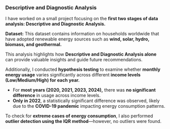 ### **Descriptive and Diagnostic Analysis**  

I have worked on a small project focusing on the **first two stages of data analysis: Descriptive and Diagnostic Analysis.**  

**Dataset:** This dataset contains information on households worldwide that have adopted renewable energy sources such as **wind, solar, hydro, biomass, and geothermal.**  

This analysis highlights how **Descriptive and Diagnostic Analysis alone** can provide valuable insights and guide future recommendations.  

Additionally, I conducted **hypothesis testing** to examine whether **monthly energy usage** varies significantly across different **income levels (Low/Medium/High) for each year.**  
- For **most years (2020, 2021, 2023, 2024),** there was **no significant difference** in usage across income levels.  
- **Only in 2022**, a statistically significant difference was observed, likely due to the **COVID-19 pandemic** impacting energy consumption patterns.  

To check for **extreme cases of energy consumption**, I also performed **outlier detection using the IQR method**—however, no outliers were found.
